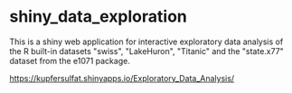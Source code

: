 # shiny_data_exploration

This is a shiny web application for interactive exploratory data analysis of the R built-in datasets "swiss", "LakeHuron", "Titanic" and the "state.x77" dataset from the e1071 package.

https://kupfersulfat.shinyapps.io/Exploratory_Data_Analysis/

